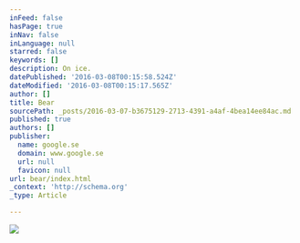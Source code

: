 ```yaml
---
inFeed: false
hasPage: true
inNav: false
inLanguage: null
starred: false
keywords: []
description: On ice.
datePublished: '2016-03-08T00:15:58.524Z'
dateModified: '2016-03-08T00:15:17.565Z'
author: []
title: Bear
sourcePath: _posts/2016-03-07-b3675129-2713-4391-a4af-4bea14ee84ac.md
published: true
authors: []
publisher:
  name: google.se
  domain: www.google.se
  url: null
  favicon: null
url: bear/index.html
_context: 'http://schema.org'
_type: Article

---
```

![](https://www.twinsy.no/wp-content/uploads/2013/11/polarbear.jpg)